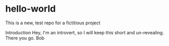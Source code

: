 # hello-world
This is a new, test repo for a fictitious project

Introduction
Hey, I'm an introvert, so I will keep this short and un-revealing.
There you go.
Bob
